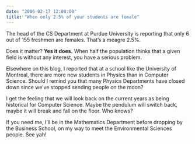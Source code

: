 ```yaml
---
date: "2006-02-17 12:00:00"
title: "When only 2.5% of your students are female"
---
```




The head of the CS Department at Purdue University is reporting that only 6 out of 155 freshmen are females. That&rsquo;s a meagre 2.5%.

Does it matter? __Yes it does.__ When half the population thinks that a given field is without any interest, you have a serious problem.

Elsewhere on this blog, I reported that at a school like the University of Montreal, there are more new students in Physics than in Computer Science. Should I remind you that many Physics Departments have closed down since we&rsquo;ve stopped sending people on the moon?

I get the feeling that we will look back on the current years as being historical for Computer Science. Maybe the pendulum will switch back, maybe it will break and fall on the floor. Who knows?

If you need me, I&rsquo;ll be in the Mathematics Department before dropping by the Business School, on my way to meet the Environmental Sciences people. See yah!

